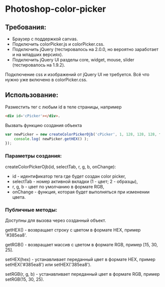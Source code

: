 Photoshop-color-picker
======================


## Требования:

* Браузер с поддержкой canvas.
* Подключить colorPicker.js и colorPicker.css.
* Подключить jQuery (тестировалось на 2.0.0, но вероятно заработает и на младших версиях).
* Подключить jQuery UI разделы core, widget, mouse, slider (тестировалось на 1.9.2).

Подключение css и изображений от jQuery UI не требуется. Всё что нужно уже включено в colorPicker.css.


## Использование:

Разместить тег с любым id в теле страницы, например
```html
<div id='cPicker'></div>.
```

Вызвать функцию создания объекта
```javascript
var newPicker = new createColorPickerOjb('cPicker', 1, 128, 128, 128, function() {
	console.log( newPicker.getHEX() );
});
```


### Параметры создания: 

createColorPickerOjb(id, selectTab, r, g, b, onChange):

* id - идентификатор тега где будет создан color picker,
* selectTab - номер активной вкладки (1 - цвет; 2 - образцы),
* r, g, b - цвет по умолчанию в формате RGB,
* onChange - функция, которая будет выполняться при изменении цвета.


### Публичные методы:
Доступны для вызова через созданный объект.

getHEX() - возвращает строку с цветом в формате HEX, пример '#385ea8'.

getRGB() - возвращает массив с цветом в формате RGB, пример [15, 30, 25].

setHEX(hex) - устанавливает переданный цвет в формате HEX, пример setHEX('#385ea8') или setHEX('385ea8').

setRGB(r, g, b) - устанавливает переданный цвет в формате RGB, пример setRGB(15, 30, 25). 
